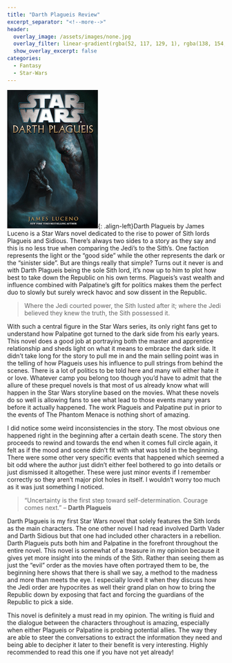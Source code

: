 ```yaml
---
title: "Darth Plagueis Review"
excerpt_separator: "<!--more-->"
header:
  overlay_image: /assets/images/none.jpg
  overlay_filter: linear-gradient(rgba(52, 117, 129, 1), rgba(138, 154, 158, 1))
  show_overlay_excerpt: false
categories:
  - Fantasy
  - Star-Wars
---
```

![darth-plagueis-cover](/assets/images/darth-plagueis.jpg){: .align-left}Darth Plagueis by James Luceno is a Star Wars novel dedicated to the rise to power of Sith lords Plagueis and Sidious. There’s always two sides to a story as they say and this is no less true when comparing the Jedi’s to the Sith’s. One faction represents the light or the “good side” while the other represents the dark or the “sinister side”. But are things really that simple? Turns out it never is and with Darth Plagueis being the sole Sith lord, it’s now up to him to plot how best to take down the Republic on his own terms. Plagueis’s vast wealth and influence combined with Palpatine’s gift for politics makes them the perfect duo to slowly but surely wreck havoc and sow dissent in the Republic.

>Where the Jedi courted power, the Sith lusted after it; where the Jedi believed they knew the truth, the Sith possessed it.

With such a central figure in the Star Wars series, its only right fans get to understand how Palpatine got turned to the dark side from his early years. This novel does a good job at portraying both the master and apprentice relationship and sheds light on what it means to embrace the dark side. It didn’t take long for the story to pull me in and the main selling point was in the telling of how Plagueis uses his influence to pull strings from behind the scenes. There is a lot of politics to be told here and many will either hate it or love. Whatever camp you belong too though you’d have to admit that the allure of these prequel novels is that most of us already know what will happen in the Star Wars storyline based on the movies. What these novels do so well is allowing fans to see what lead to those events many years before it actually happened. The work Plagueis and Palpatine put in prior to the events of The Phantom Menace is nothing short of amazing.

I did notice some weird inconsistencies in the story. The most obvious one happened right in the beginning after a certain death scene. The story then proceeds to rewind and towards the end when it comes full circle again, it felt as if the mood and scene didn’t fit with what was told in the beginning. There were some other very specific events that happened which seemed a bit odd where the author just didn’t either feel bothered to go into details or just dismissed it altogether. These were just minor events if I remember correctly so they aren’t major plot holes in itself. I wouldn’t worry too much as it was just something I noticed.

>“Uncertainty is the first step toward self-determination. Courage comes next.” – **Darth Plagueis**

Darth Plagueis is my first Star Wars novel that solely features the Sith lords as the main characters. The one other novel I had read involved Darth Vader and Darth Sidious but that one had included other characters in a rebellion. Darth Plagueis puts both him and Palpatine in the forefront throughout the entire novel. This novel is somewhat of a treasure in my opinion because it gives yet more insight into the minds of the Sith. Rather than seeing them as just the “evil” order as the movies have often portrayed them to be, the beginning here shows that there is shall we say, a method to the madness and more than meets the eye. I especially loved it when they discuss how the Jedi order are hypocrites as well their grand plan on how to bring the Republic down by exposing that fact and forcing the guardians of the Republic to pick a side.

This novel is definitely a must read in my opinion. The writing is fluid and the dialogue between the characters throughout is amazing, especially when either Plagueis or Palpatine is probing potential allies. The way they are able to steer the conversations to extract the information they need and being able to decipher it later to their benefit is very interesting. Highly recommended to read this one if you have not yet already!